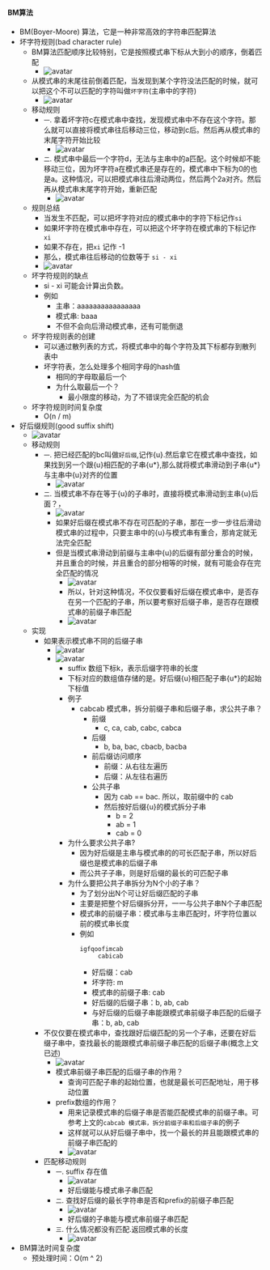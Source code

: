 #### BM算法
- BM(Boyer-Moore) 算法，它是一种非常高效的字符串匹配算法
- 坏字符规则(bad character rule)
  - BM算法匹配顺序比较特别，它是按照模式串下标从大到小的顺序，倒着匹配
    - ![avatar](images/../../images/string_matching_6.png)
  - 从模式串的末尾往前倒着匹配，当发现到某个字符没法匹配的时候，就可以把这个不可以匹配的字符叫做`坏字符`(主串中的字符)
    - ![avatar](images/../../images/string_matching_7.png)
  - 移动规则
    - `一`. 拿着坏字符c在模式串中查找，发现模式串中不存在这个字符。那么就可以直接将模式串往后移动三位，移动到c后。然后再从模式串的末尾字符开始比较
      - ![avatar](images/../../images/string_matching_8.png)
    - `二`. 模式串中最后一个字符d，无法与主串中的a匹配。这个时候却不能移动三位，因为坏字符a在模式串还是存在的，模式串中下标为0的也是a。这种情况，可以把模式串往后滑动两位，然后两个2a对齐。然后再从模式串末尾字符开始，重新匹配
      - ![avatar](images/../../images/string_matching_9.png)
  - 规则总结
    - 当发生不匹配，可以把坏字符对应的模式串中的字符下标记作`si`
    - 如果坏字符在模式串中存在，可以把这个坏字符在模式串的下标记作`xi`
    - 如果不存在，把`xi` 记作 -1
    - 那么，模式串往后移动的位数等于 `si - xi`
    - ![avatar](images/../../images/string_matching_10.png)
  - 坏字符规则的缺点
    - si - xi 可能会计算出负数。
    - 例如
      - 主串：aaaaaaaaaaaaaaaa
      - 模式串: baaa
      - 不但不会向后滑动模式串，还有可能倒退
  - 坏字符规则表的创建
    - 可以通过散列表的方式，将模式串中的每个字符及其下标都存到散列表中
    - 坏字符表，怎么处理多个相同字母的hash值
      - 相同的字母取最后一个
      - 为什么取最后一个？
        - 最小限度的移动，为了不错误完全匹配的机会
  - 坏字符规则时间复杂度
    - O(n / m)
- 好后缀规则(good suffix shift)
  - ![avatar](images/../../images/string_matching_11.png)
  - 移动规则
    - `一`. 把已经匹配的bc叫做`好后缀`,记作{u}.然后拿它在模式串中查找，如果找到另一个跟{u}相匹配的子串{u*},那么就将模式串滑动到子串{u*}与主串中{u}对齐的位置
      - ![avatar](images/../../images/string_matching_12.png)
    - `二`. 当模式串不存在等于{u}的子串时，直接将模式串滑动到主串{u}后面？，
      - ![avatar](images/../../images/string_matching_13.png)
      - 如果好后缀在模式串不存在可匹配的子串，那在一步一步往后滑动模式串的过程中，只要主串中的{u}与模式串有重合，那肯定就无法完全匹配
      - 但是当模式串滑动到前缀与主串中{u}的后缀有部分重合的时候，并且重合的时候，并且重合的部分相等的时候，就有可能会存在完全匹配的情况
        - ![avatar](images/../../images/string_matching_14.png)
        - 所以，针对这种情况，不仅仅要看好后缀在模式串中，是否存在另一个匹配的子串，所以要考察好后缀子串，是否存在跟模式串的前缀子串匹配
        - ![avatar](images/../../images/string_matching_15.png)
  - 实现
    - 如果表示模式串不同的后缀子串
      - ![avatar](images/../../images/string_matching_16.png)
      - ![avatar](images/../../images/string_matching_17.png)
        - suffix 数组下标k，表示后缀字符串的长度
        - 下标对应的数组值存储的是。好后缀{u}相匹配子串{u*}的起始下标值
        - 例子
          - cabcab 模式串，拆分前缀子串和后缀子串，求公共子串？
            - 前缀
              - c, ca, cab, cabc, cabca
            - 后缀
              - b, ba, bac, cbacb, bacba
            - 前后缀访问顺序
              - 前缀：从右往左遍历
              - 后缀：从左往右遍历
            - 公共子串
              - 因为 cab == bac. 所以，取前缀中的 cab
              - 然后按好后缀{u}的模式拆分子串
                - b = 2
                - ab = 1
                - cab = 0
        - 为什么要求公共子串?
          - 因为好后缀是主串与模式串的的可长匹配子串，所以好后缀也是模式串的后缀子串
          - 而公共子子串，则是好后缀的最长的可匹配子串
        - 为什么要把公共子串拆分为N个小的子串？
          - 为了划分出N个可让好后缀匹配的子串
          - 主要是把整个好后缀拆分开，一一与公共子串N个子串匹配
          - 模式串的前缀子串：模式串与主串匹配时，坏字符位置以前的模式串长度
          - 例如
            ```
            igfqoofimcab
                 cabicab
            ```    
            - 好后缀：cab
            - 坏字符: m
            - 模式串的前缀子串: cab
            - 好后缀的后缀子串：b, ab, cab
            - 与好后缀的后缀子串能跟模式串前缀子串匹配的后缀子串：b, ab, cab
    - 不仅仅要在模式串中，查找跟好后缀匹配的另一个子串，还要在好后缀子串中，查找最长的能跟模式串前缀子串匹配的后缀子串(概念上文已述)
      - ![avatar](images/../../images/string_matching_18.png)
      - 模式串前缀子串匹配的后缀子串的作用？
        - 查询可匹配子串的起始位置，也就是最长可匹配地址，用于移动位置
      - prefix数组的作用？
        - 用来记录模式串的后缀子串是否能匹配模式串的前缀子串。可参考上文的`cabcab 模式串，拆分前缀子串和后缀子串`的例子
        - 这样就可以从好后缀子串中，找一个最长的并且能跟模式串的前缀子串匹配的
        - ![avatar](images/../../images/string_matching_15.png)
    <!-- - suffix 和 prefix 值填充
      - 求公共后缀子串
      - ![avatar](images/../../images/string_matching_19.png) -->
    - 匹配移动规则
      - `一`. suffix 存在值
        - ![avatar](images/../../images/string_matching_20.png)
        - 好后缀能与模式串子串匹配
      - `二`. 查找好后缀的最长字符串是否和prefix的前缀子串匹配
        - ![avatar](images/../../images/string_matching_21.png)
        - 好后缀的子串能与模式串前缀子串匹配
      - `三`. 什么情况都没有匹配.返回模式串的长度
        -  ![avatar](images/../../images/string_matching_22.png)
- BM算法时间复杂度
  - 预处理时间：O(m ^ 2)